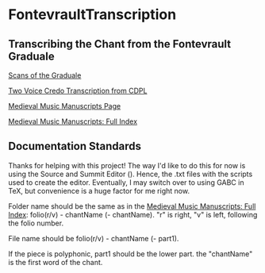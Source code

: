 # FontevraultTranscription
<h2>Transcribing the Chant from the Fontevrault Graduale</h2>

[Scans of the Graduale](https://bnl-bfm.limoges.fr/s/bibliotheque-virtuelle/item/75)

[Two Voice Credo Transcription from CDPL](https://www.cpdl.org/wiki/index.php/Fontevrault_Credo_(Anonymous))

[Medieval Music Manuscripts Page](http://musmed.eu/source/11655)

[Medieval Music Manuscripts: Full Index](http://musmed.eu/srcindex.php?src=11655)

<h2>Documentation Standards</h2>
Thanks for helping with this project!
The way I'd like to do this for now is using the Source and Summit Editor (<https://www.sourceandsummit.com/editor/alpha>). Hence, the .txt files with the scripts used to create the editor. Eventually, I may switch over to using GABC in TeX, but convenience is a huge factor for me right now.

Folder name should be the same as in the  [Medieval Music Manuscripts: Full Index](http://musmed.eu/srcindex.php?src=11655): folio(r/v) - chantName (- chantName). "r" is right, "v" is left, following the folio number.

File name should be folio(r/v) - chantName (- part1).

If the piece is polyphonic, part1 should be the lower part. the "chantName" is the first word of the chant.
